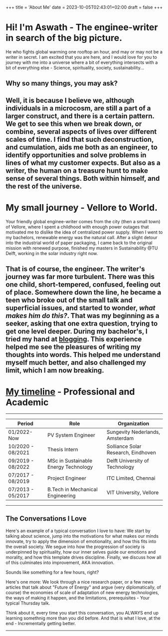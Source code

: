 +++
title = 'About Me'
date = 2023-10-05T02:43:01+02:00
draft = false
+++

# Hi! I'm Aswath - The enginee-writer in search of the big picture.
He who fights global warming one rooftop an hour, and may or may not be a writer in secret. I am excited that you are here, and I would love for you to journey with me into a universe where a bit of everything intersects with a bit of everything else - Science, spirituality, society, sustainability... 

## Why so many things, you may ask?
Well, it is because I believe we, although individuals in a microcosm, are still a part of a larger construct, and there is a certain pattern. We get to see this when we break down, or combine, several aspects of lives over different scales of time. I find that such deconstruction, and cumulation, aids me both as an engineer, to identify opportunities and solve problems in lines of what my customer expects. But also as a writer, the human on a treasure hunt to make sense of several things. Both within himself, and the rest of the universe. 
---



# My small journey - Vellore to World.
Your friendly global enginee-writer comes from the city (then a small town) of Vellore, where I spent a childhood with enough power outages that motivated me to dislike the idea of centralized power supply. When I went to my bachelors, renewable energy was the natural call. After a slight detour into the industrial world of paper packaging, I came back to the original mission with renewed purpose, finished my masters in Sustainability @TU Delft, working in the solar industry right now. 

That is of course, the engineer. The writer's journey was far more turbulent. There was this one child, short-tempered, confused, feeling out of place. Somewhere down the line, he became a teen who broke out of the small talk and superficial issues, and started to wonder, *what makes him do this?*. That was my beginning as a seeker, asking that one extra question, trying to get one level deeper. During my bachelor's, I tried my hand at [blogging](https://thepeepaltreeblog.wordpress.com/). This experience helped me see the pleasures of writing my thoughts into words. This helped me understand myself much better, and also challenged my limit, which I am now breaking. 
---



# [My timeline](https://nl.linkedin.com/in/aswath-subramanian) - Professional and Academic
<hr>

| **Period**        | **Role**                             | **Organization**                    |
|-------------------|--------------------------------------|-------------------------------------|
| 01/2022-Now       | PV System Engineer                   | Sungevity Nederlands, Amsterdam     |
| 10/2020 - 08/2021 | Thesis Intern                        | Solliance Solar Research, Eindhoven |
| 09/2019 - 08/2022 | MSc in Sustainable Energy Technology | Delft University of Technology      |
| 07/2017 - 08/2019 | Project Engineer                     | ITC Limited, Chennai                |
| 07/2013 - 05/2017 | B.Tech in Mechanical Engineering     | VIT University, Vellore             |
---



## The Conversations I Love
Here's an example of a typical conversation I love to have: We start by talking about science, jump into the motivations for what makes our minds innovate, try to apply the dimension of emotionality, and how this fits into the overall society. We segue into how the progression of society is underpinned by spirituality, how our inner selves guide our emotions and morality, and how this template drives discipline. Finally, we discuss how all of this culminates into improvement, AKA innovation.

Sounds like something for a few hours, right?

Here's one more: We look through a nice research paper, or a few news articles that talk about "Future of Energy" and argue (very diplomatically, of course) the economies of scale of adaptation of new energy technologies, the ways of making it happen, and the limitations, prerequisites - Your typical Thursday talk.

Think about it, every time you start this conversation, you ALWAYS end up learning somethnig more than you did before. And that is what I love, at the end - Incrementally getting better. 



---
